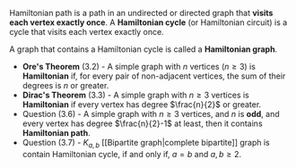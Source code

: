 Hamiltonian path is a path in an undirected or directed graph that **visits each vertex exactly once**. A **Hamiltonian cycle** (or Hamiltonian circuit) is a cycle that visits each vertex exactly once.

A graph that contains a Hamiltonian cycle is called a **Hamiltonian graph**.

- **Ore's Theorem** (3.2) - A simple graph with $n$ vertices ($n\geq 3$) is **Hamiltonian** if, for every pair of non-adjacent vertices, the sum of their degrees is $n$ or greater.
- **Dirac's Theorem** (3.3) - A simple graph with $n\geq 3$ vertices is **Hamiltonian** if every vertex has degree $\frac{n}{2}$ or greater. 
- Question (3.6) - A simple graph with $n\geq 3$ vertices, and $n$ is **odd**, and every vertex has degree $\frac{n}{2}-1$ at least, then it contains **Hamiltonian path**.
- Question (3.7) - $K_{a,b}$ [[Bipartite graph|complete bipartite]] graph is contain Hamiltonian cycle, if and only if, $a=b$ and $a,b\geq{2}$.

